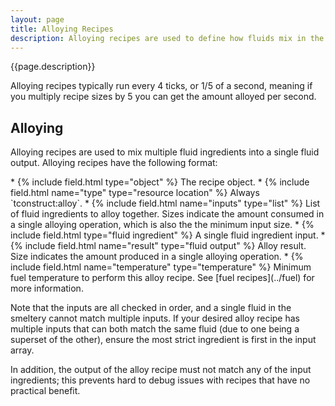 ```yaml
---
layout: page
title: Alloying Recipes
description: Alloying recipes are used to define how fluids mix in the smeltery or alloyer in Tinkers' Construct.
---
```

{{page.description}}

Alloying recipes typically run every 4 ticks, or 1/5 of a second, meaning if you multiply recipe sizes by 5 you can get the amount alloyed per second.

## Alloying

Alloying recipes are used to mix multiple fluid ingredients into a single fluid output. Alloying recipes have the following format:

<div class="treeview" markdown=1>
* {% include field.html type="object" %} The recipe object.
    * {% include field.html name="type" type="resource location" %} Always `tconstruct:alloy`.
    * {% include field.html name="inputs" type="list" %} List of fluid ingredients to alloy together. Sizes indicate the amount consumed in a single alloying operation, which is also the the minimum input size.
        * {% include field.html type="fluid ingredient" %} A single fluid ingredient input.
    * {% include field.html name="result" type="fluid output" %} Alloy result. Size indicates the amount produced in a single alloying operation.
    * {% include field.html name="temperature" type="temperature" %} Minimum fuel temperature to perform this alloy recipe. See [fuel recipes](../fuel) for more information.
</div>

Note that the inputs are all checked in order, and a single fluid in the smeltery cannot match multiple inputs. If your desired alloy recipe has multiple inputs that can both match the same fluid (due to one being a superset of the other), ensure the most strict ingredient is first in the input array.

In addition, the output of the alloy recipe must not match any of the input ingredients; this prevents hard to debug issues with recipes that have no practical benefit.